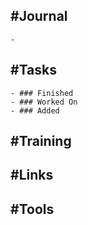 ## #Journal
	-
## #Tasks
	- ### Finished
	- ### Worked On
	- ### Added
## #Training
## #Links
## #Tools